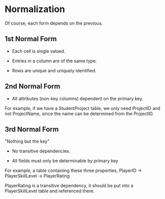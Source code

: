 # Normalization

Of course, each form depends on the previous.

## 1st Normal Form

* Each cell is single valued.

* Entries in a column are of the same type.

* Rows are unique and uniquely identified.

## 2nd Normal Form

* All attributes (non-key columns) dependent on the primary key.

For example, if we have a StudentProject table, we only need ProjectID and not ProjectName, since the name can be determined from the ProjectID.

## 3rd Normal Form

"Nothing but the key"

* No transitive dependencies.

* All fields must only be determinable by primary key
  
For example, a table containing these three properties, PlayerID -> PlayerSkillLevel -> PlayerRating

PlayerRating is a transitive dependency, it should be put into a PlayerSkillLevel table and referenced there.
